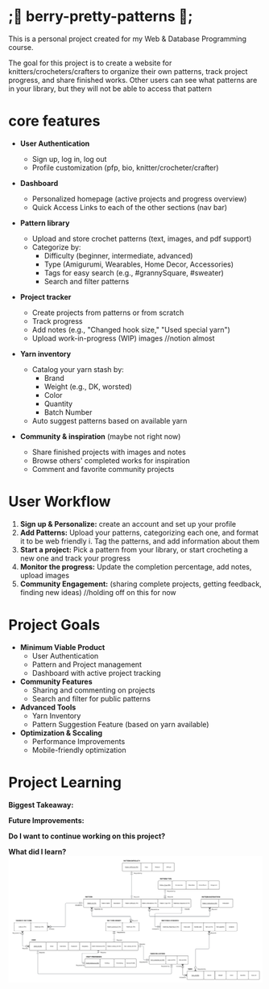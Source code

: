 # ;🎀 berry-pretty-patterns 🎀;
This is a personal project created for my Web & Database Programming course.

The goal for this project is to create a website for knitters/crocheters/crafters to organize their own patterns, track project progress, and share finished works. Other users can see what patterns are in your library, but they will not be able to access that pattern

# core features
- **User Authentication**
    - Sign up, log  in, log out
    - Profile customization (pfp, bio, knitter/crocheter/crafter)
 
- **Dashboard**
  - Personalized homepage (active projects and progress overview)
  - Quick Access Links to each of the other sections (nav bar)
    
- **Pattern library**
  - Upload and store crochet patterns (text, images, and pdf support)
  - Categorize by:
      - Difficulty (beginner, intermediate, advanced)
      - Type (Amigurumi, Wearables, Home Decor, Accessories)
      - Tags for easy search (e.g., #grannySquare, #sweater)
      - Search and filter patterns
        
- **Project tracker**
  - Create projects from patterns or from scratch
  - Track progress
  - Add notes (e.g., "Changed hook size," "Used special yarn")
  - Upload work-in-progress (WIP) images //notion almost

- **Yarn inventory**
  - Catalog your yarn stash by:
    - Brand
    - Weight (e.g., DK, worsted)
    - Color
    - Quantity
    - Batch Number  
  - Auto suggest patterns based on available yarn

- **Community & inspiration** (maybe not right now)
  - Share finished projects with images and notes
  - Browse others' completed works for inspiration
  - Comment and favorite community projects


# User Workflow
1. **Sign up & Personalize:** create an account and set up your profile
2. **Add Patterns:** Upload your patterns, categorizing each one, and format it to be web friendly
   i. Tag the patterns, and add information about them
3. **Start a project:** Pick a pattern from your library, or start crocheting a new one and track your progress
4. **Monitor the progress:** Update the completion percentage, add notes, upload images
5. **Community Engagement:** (sharing complete projects, getting feedback, finding new ideas) //holding off on this for now


# Project Goals
- **Minimum Viable Product**
  - User Authentication
  - Pattern and Project management
  - Dashboard with active project tracking
- **Community Features**
  - Sharing and commenting on projects
  - Search and filter for public patterns
- **Advanced Tools**
  - Yarn Inventory
  - Pattern Suggestion Feature (based on yarn available)
- **Optimization & Sccaling**
  - Performance Improvements
  - Mobile-friendly optimization
 

# Project Learning
**Biggest Takeaway:**

**Future Improvements:**

**Do I want to continue working on this project?**

**What did I learn?**
![berry pretty patterns erd](<entity relationship diagrams/Berry Pretty Patterns ERD.png>)